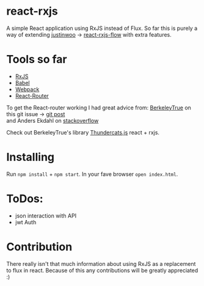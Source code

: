 # react-rxjs

A simple React application using RxJS instead of Flux. So far this is purely a way of extending [justinwoo](https://github.com/justinwoo) -> [react-rxjs-flow](https://github.com/justinwoo/react-rxjs-flow) with extra features.



# Tools so far

* [RxJS](https://github.com/Reactive-Extensions/RxJS)
* [Babel](https://github.com/babel/babel)
* [Webpack](https://github.com/webpack/webpack)
* [React-Router](https://github.com/rackt/react-router)

To get the React-router working I had great advice from:
[BerkeleyTrue](https://github.com/BerkeleyTrue) on this git issue -> [git post](https://github.com/rackt/react-router/issues/1230)<br>
and Anders Ekdahl on [stackoverflow](http://stackoverflow.com/questions/30469941/react-router-and-rxjs-data-flow/30475152?noredirect=1#comment49034545_30475152)

Check out BerkeleyTrue's library [Thundercats.js](https://github.com/r3dm/thundercats) react + rxjs.<br>



# Installing

Run `npm install` + `npm start`.
In your fave browser `open index.html`.


# ToDos:

* json interaction with API
* jwt Auth

# Contribution

There really isn't that much information about using RxJS as a replacement to flux in react.
Because of this any contributions will be greatly appreciated :)


